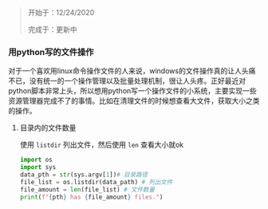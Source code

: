 > 开始于：12/24/2020
>
> 完成于：更新中

### 用python写的文件操作

对于一个喜欢用linux命令操作文件的人来说，windows的文件操作真的让人头痛不已，没有统一的一个操作管理以及批量处理机制，很让人头疼。正好最近对python脚本非常上头，所以想用python写一个操作文件的小系统，主要实现一些资源管理器完成不了的事情。比如在清理文件的时候想查看大文件，获取大小之类的操作。



1. 目录内的文件数量

   使用 `listdir` 列出文件，然后使用 `len` 查看大小就ok

   ```python
   import os
   import sys
   data_pth = str(sys.argv[1])# 目录路径
   file_list = os.listdir(data_path) # 列出文件
   file_amount = len(file_list) # 文件数量
   print(f"{pth} has {file_amount} files.")
   ```

   